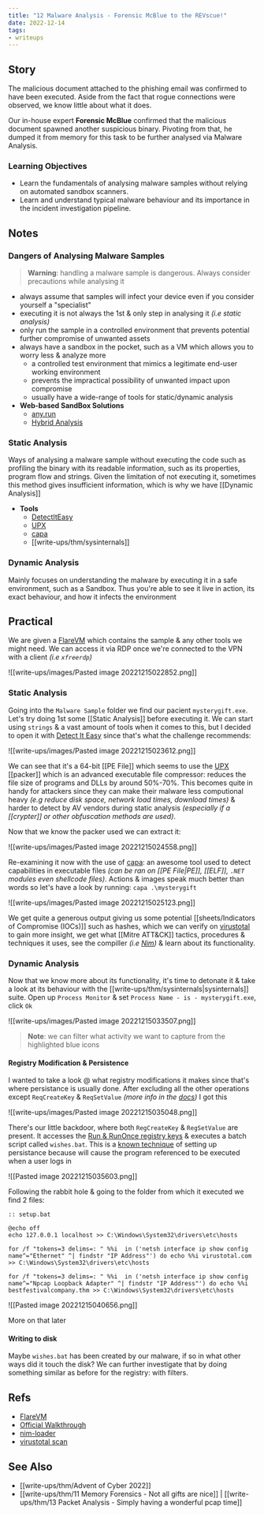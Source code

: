 ```yaml
---
title: "12 Malware Analysis - Forensic McBlue to the REVscue!"
date: 2022-12-14
tags:
- writeups
---
```


## Story
The malicious document attached to the phishing email was confirmed to have been executed. Aside from the fact that rogue connections were observed, we know little about what it does.

Our in-house expert **Forensic McBlue** confirmed that the malicious document spawned another suspicious binary. Pivoting from that, he dumped it from memory for this task to be further analysed via Malware Analysis.

### Learning Objectives
- Learn the fundamentals of analysing malware samples without relying on automated sandbox scanners.
- Learn and understand typical malware behaviour and its importance in the incident investigation pipeline.

## Notes 

### Dangers of Analysing Malware Samples

> **Warning**: handling a malware sample is dangerous. Always consider precautions while analysing it

- always assume that samples will infect your device even if you consider yourself a "specialist"
- executing it is not always the 1st & only step in analysing it *(i.e static analysis)*
- only run the sample in a controlled environment that prevents potential further compromise of unwanted assets
- always have a sandbox in the pocket, such as a VM which allows you to worry less & analyze more
	- a controlled test environment that mimics a legitimate end-user working environment
	- prevents the impractical possibility of unwanted impact upon compromise
	- usually have a wide-range of tools for static/dynamic analysis
- **Web-based SandBox Solutions**
	- [any.run](https://any.run/)
	- [Hybrid Analysis](https://www.hybrid-analysis.com/)


### Static Analysis
Ways of analysing a malware sample without executing the code such as profiling the binary with its readable information, such as its properties, program flow and strings. Given the limitation of not executing it, sometimes this method gives insufficient information, which is why we have [[Dynamic Analysis]]

- **Tools**
	- [DetectItEasy](https://github.com/horsicq/Detect-It-Easy)
	- [UPX](https://upx.github.io/)
	- [capa](https://github.com/mandiant/capa)
	- [[write-ups/thm/sysinternals]]

### Dynamic Analysis
Mainly focuses on understanding the malware by executing it in a safe environment, such as a Sandbox. Thus you're able to see it live in action, its exact behaviour, and how it infects the environment

## Practical
We are given a [FlareVM](https://github.com/mandiant/flare-vm) which contains the sample & any other tools we might need. We can access it via RDP once we're connected to the VPN with a client *(i.e `xfreerdp`)*

![[write-ups/images/Pasted image 20221215022852.png]]

### Static Analysis
Going into the `Malware Sample` folder we find our pacient `mysterygift.exe`. Let's try doing 1st some [[Static Analysis]] before executing it. We can start using `strings` & a vast amount of tools when it comes to this, but I decided to open it with [Detect It Easy](https://github.com/horsicq/Detect-It-Easy) since that's what the challenge recommends: 

![[write-ups/images/Pasted image 20221215023612.png]]

We can see that it's a 64-bit [[PE File]] which seems to use the [UPX](https://github.com/upx/upx) [[packer]] which is an advanced executable file compressor: reduces the file size of programs and DLLs by around 50%-70%. This becomes quite in handy for attackers since they can make their malware less computional heavy *(e.g reduce disk space, network load times, download times)* & harder to detect by AV vendors during static analysis *(especially if a [[crypter]] or other obfuscation methods are used)*.

Now that we know the packer used we can extract it:

![[write-ups/images/Pasted image 20221215024558.png]]

Re-examining it now with the use of [capa](https://github.com/mandiant/capa): an awesome tool used to detect capabilities in executable files *(can be ran on [[PE File|PE]], [[ELF]], `.NET` modules even shellcode files)*. Actions & images speak much better than words so let's have a look by running: `capa .\mysterygift`

![[write-ups/images/Pasted image 20221215025123.png]]

We get quite a generous output giving us some potential [[sheets/Indicators of Compromise (IOCs)]] such as hashes, which we can verify on [virustotal](https://www.virustotal.com/gui/file/647458e71aea13d92e944bc7b7f305c6da808c71c3d19dc255a96dd60c8800a7) to gain more insight, we get what [[Mitre ATT&CK]] tactics, procedures & techniques it uses, see the compiller *(i.e [Nim](https://github.com/adamsvoboda/nim-loader/))* & learn about its functionality.


### Dynamic Analysis
Now that we know more about its functionality, it's time to detonate it & take a look at its behaviour with the [[write-ups/thm/sysinternals|sysinternals]] suite. Open up `Process Monitor` & set `Process Name - is - mysterygift.exe`, click `Ok`

![[write-ups/images/Pasted image 20221215033507.png]]

> **Note**: we can filter what activity we want to capture from the highlighted blue icons


#### Registry Modification & Persistence
I wanted to take a look @ what registry modifications it makes since that's where persistance is usually done. After excluding all the other operations except `ReqCreateKey` & `ReqSetValue` *(more info in the [docs](https://learn.microsoft.com/en-us/windows/win32/sysinfo/registry-functions))* I got this

![[write-ups/images/Pasted image 20221215035048.png]]

There's our little backdoor, where both `RegCreateKey` & `RegSetValue` are present. It accesses the [Run & RunOnce registry keys](https://learn.microsoft.com/en-us/windows/win32/setupapi/run-and-runonce-registry-keys) & executes a batch script called `wishes.bat`. This is a [known technique](https://attack.mitre.org/techniques/T1547/001/) of setting up persistance because will cause the program referenced to be executed when a user logs in

![[Pasted image 20221215035603.png]]

Following the rabbit hole & going to the folder from which it executed we find 2 files: 

```batch
:: setup.bat

@echo off
echo 127.0.0.1 localhost >> C:\Windows\System32\drivers\etc\hosts

for /f "tokens=3 delims=: " %%i  in ('netsh interface ip show config name^="Ethernet" ^| findstr "IP Address"') do echo %%i virustotal.com >> C:\Windows\System32\drivers\etc\hosts

for /f "tokens=3 delims=: " %%i  in ('netsh interface ip show config name^="Npcap Loopback Adapter" ^| findstr "IP Address"') do echo %%i bestfestivalcompany.thm >> C:\Windows\System32\drivers\etc\hosts
```

![[Pasted image 20221215040656.png]]

More on that later

#### Writing to disk
Maybe `wishes.bat` has been created by our malware, if so in what other ways did it touch the disk? We can further investigate that by doing something similar as before   for the registry: with filters. 



## Refs
- [FlareVM](https://github.com/mandiant/flare-vm)
- [Official Walkthrough](https://www.youtube.com/watch?v=kdQZPLRnr3g)
- [nim-loader](https://github.com/adamsvoboda/nim-loader/)
- [virustotal scan](https://www.virustotal.com/gui/file/647458e71aea13d92e944bc7b7f305c6da808c71c3d19dc255a96dd60c8800a7/details)

## See Also
- [[write-ups/thm/Advent of Cyber 2022]]
- [[write-ups/thm/11 Memory Forensics - Not all gifts are nice]] | [[write-ups/thm/13 Packet Analysis - Simply having a wonderful pcap time]]
